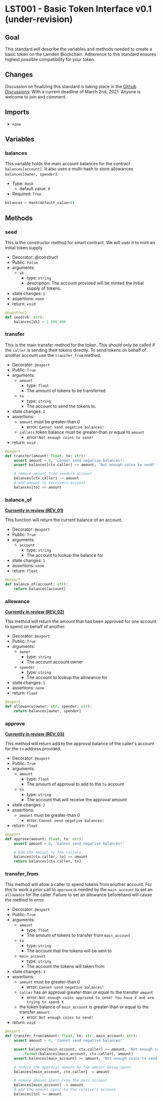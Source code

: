 # LST001 - Basic Token Interface v0.1 (under-revision)

## Goal
This standard will describe the variables and methods needed to create a basic token on the Lamden Blockchain.  Adherence to this standard ensures highest possible compatibility for your token.

## Changes
Discussion on finalizing this standard is taking place in the [Github Discussions](https://github.com/Lamden-Standards/LST001/discussions/2); With a current deadline of March 2nd, 2021. Anyone is welcome to join and comment. 

## Imports
- `none`

## Variables

### **balances**
This variable holds the main account balances for the contract  `balances[account]`.
It also uses a multi-hash to store allowances `balances[owner, spender]`.

- Type: `Hash`
    - default value: `0`
- Required: `True`

``` python
balances = Hash(default_value=0)
```

## Methods

### **seed**
This is the constructor method for smart contract. We will user it to mint an initial token supply.

- Decorator: @construct
- Public: `False` 
- arguments:
    - `vk`
        - type: `string`
        - description: The account provided will be minted the initial supply of tokens.
- state changes: `1`
- assertions: `none`
- return: `void`

``` python
@construct
def seed(vk: str):
    balances[vk] = 1_000_000
```

### **transfer**
This is the main transfer method for the token. 
This should only be called if the `caller` is sending their tokens directly.
To send tokens on behalf of another account use the `transfer_from` method.

- Decorator: `@export`
- Public: `True` 
- arguments:
    - `amount`
        - type: `float`
        - The amount of tokens to be transferred
    - `to`
        - type: `string`
        - The account to send the tokens to.
- state changes: `2`
- assertions:
    - `amount` must be greater-than 0
        - error: `Cannot send negative balances!`
    - `callers` token balance must be greater-than or equal to `amount`
        - error: `Not enough coins to send!`
- return: `void`

``` python
@export
def transfer(amount: float, to: str):
    assert amount > 0, 'Cannot send negative balances!'
    assert balances[ctx.caller] >= amount, 'Not enough coins to send!'

    # remove amount from senders account
    balances[ctx.caller] -= amount
    # add amount to receivers account
    balances[to] += amount
```

### **balance_of**
**[Currently in review (REV_01)](https://github.com/Lamden-Standards/LST001/discussions/2)**

This function will return the current balance of an account.

- Decorator: `@export`
- Public: `True` 
- arguments:
    - `account`
        - type: `string`
        - The account to lookup the balance for
- state changes: `1`
- assertions: `none`
- return: `float`

``` python
@export
def balance_of(account: str):
    return balances[account]
```

### **allowance**
**[Currently in review (REV_02)](https://github.com/Lamden-Standards/LST001/discussions/2)**

This method will return the amount that has been approved for one account to spend on behalf of another.

- Decorator: `@export`
- Public: `True` 
- arguments:
    - `owner`
        - type: `string`
        - The account account owner
    - `spender`
        - type: `string`
        - The account to lookup the allowance for
- state changes: `1`
- assertions: `none`
- return: `float`

``` python
@export
def allowance(owner: str, spender: str):
    return balances[owner, spender]
```


### **approve**
**[Currently in review (REV_03)](https://github.com/Lamden-Standards/LST001/discussions/2)**

This method will return add to the approval balance of the caller's account for the `to` address provided.

- Decorator: `@export`
- Public: `True` 
- arguments:
    - `amount`
        - type: `float`
        - The amount of approval to add to the `to` account
    - `to`
        - type: `string`
        - The account that will receive the approval amount
- state changes: `2`
- assertions: 
    - `amount` must be greater-than 0
        - error: `Cannot send negative balances!`
- return: `float`

``` python
@export
def approve(amount: float, to: str):
    assert amount > 0, 'Cannot send negative balances!'

    # Add the amount to the callers
    balances[ctx.caller, to] += amount
    return balances[ctx.caller, to]
```

### **transfer_from**
This method will allow a caller to spend tokens from another account. 
For this to work a prior call to `approve` is needed by the `main_account`  to set an `allowance` for the caller. 
Failure to set an allowance beforehand will cause the method to error.

- Decorator: `@export`
- Public: `True` 
- arguments:
    - `amount`
        - type: `float`
        - The amount of tokens to transfer from `main_account`
    - `to`
        - type: `string`
        - The account that the tokens will be sent to
    - `main_account`
        - type: `string`
        - The account the tokens will taken from
- state changes: `3`
- assertions: 
    - `amount` must be greater-than 0
        - error: `Cannot send negative balances!`
    - `caller` has an approval greater-than or equal to the transfer `amount`
        - error: `Not enough coins approved to send! You have X and are trying to spend X`
    - the token balance of `main_account` is greater-than or equal to the transfer `amount`
        - error: `Not enough coins to send!`
- return: `void`

``` python
@export
def transfer_from(amount: float, to: str, main_account: str):
    assert amount > 0, 'Cannot send negative balances!'

    assert balances[main_account, ctx.caller] >= amount, 'Not enough coins approved to send! You have {} and are trying to spend {}'\
        .format(balances[main_account, ctx.caller], amount)
    assert balances[main_account] >= amount, 'Not enough coins to send!'

    # reduce the approval amount by the amount being spent
    balances[main_account, ctx.caller] -= amount

    # remove amount spent from the main account
    balances[main_account] -= amount
    # add the amount spent to the receivers account
    balances[to] += amount
```
